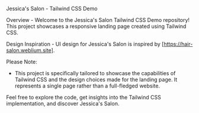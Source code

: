 Jessica's Salon - Tailwind CSS Demo

Overview
    - Welcome to the Jessica's Salon Tailwind CSS Demo repository! This project showcases a responsive landing page created using Tailwind CSS. 

Design Inspiration
    - UI design for Jessica's Salon is inspired by [https://hair-salon.weblium.site].

Please Note: 
  - This project is specifically tailored to showcase the capabilities of Tailwind CSS and the design choices made for the landing page.
    It represents a single page rather than a full-fledged website.

Feel free to explore the code, get insights into the Tailwind CSS implementation, and discover Jessica's Salon.
